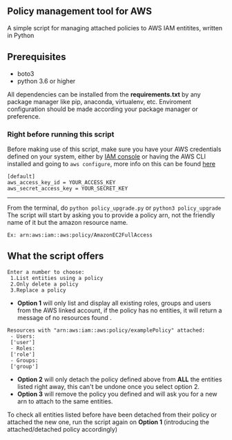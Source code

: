 ## Policy management tool for AWS
A simple script for managing attached policies to AWS IAM entitites, written in Python

## Prerequisites
* boto3
* python 3.6 or higher

All dependencies can be installed from the **requirements.txt** by any package manager like pip, anaconda, virtualenv, etc. Enviroment configuration should be made according your package manager or preference.


### Right before running this script
Before making use of this script, make sure you have your AWS credentials defined on your system, either by [IAM console](https://docs.aws.amazon.com/IAM/latest/UserGuide/id_credentials_access-keys.html#Using_CreateAccessKey) or having the AWS CLI installed and going to `aws configure`, more info on this can be found [here](https://docs.aws.amazon.com/cli/latest/userguide/cli-configure-files.html)

```
[default]
aws_access_key_id = YOUR_ACCESS_KEY
aws_secret_access_key = YOUR_SECRET_KEY
```

---
From the terminal, do `python policy_upgrade.py` or `python3 policy_upgrade`
The script will start by asking you to provide a policy arn, not the friendly name of it but the amazon resource name.

`Ex: arn:aws:iam::aws:policy/AmazonEC2FullAccess`

## What the script offers

```
Enter a number to choose:
 1.List entities using a policy
 2.Only delete a policy
 3.Replace a policy
```

* **Option 1** will only list and display all existing roles, groups and users from the AWS linked account, if the policy has no entities, it will return a message of no resources found .
  
```
Resources with "arn:aws:iam::aws:policy/examplePolicy" attached:
 - Users:
 ['user']
 - Roles:
 ['role']
 - Groups:
 ['group']
 ```

* **Option 2** will only detach the policy defined above from **ALL** the entities listed right away, this can't be undone once you select option 2.
* **Option 3** will remove the policy you defined and will ask you for a new arn to attach to the same entities.

To check all entities listed before have been detached from their policy or attached the new one, run the script again on **Option 1** (introducing the attached/detached policy accordingly)
